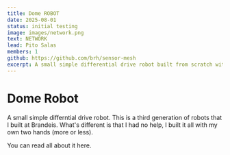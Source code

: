 ```yaml
---
title: Dome ROBOT
date: 2025-08-01
status: initial testing
image: images/network.png
text: NETWORK
lead: Pito Salas
members: 1
github: https://github.com/brh/sensor-mesh
excerpt: A small simple differential drive robot built from scratch with no external help.
---
```

# Dome Robot

A small simple differntial drive robot. This is a third generation of robots that I built at Brandeis. What's different is that I had no help, I built it all with my own two hands (more or less).

You can read all about it here.
